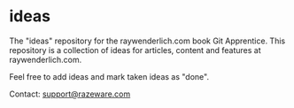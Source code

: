 # ideas
The "ideas" repository for the raywenderlich.com book Git Apprentice.
This repository is a collection of ideas for articles, content and features at raywenderlich.com.

Feel free to add ideas and mark taken ideas as "done".

Contact: support@razeware.com